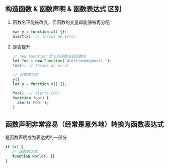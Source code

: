 
## 构造函数 & 函数声明 & 函数表达式 区别
1. 函数名不能被改变，但函数的变量却能够被再分配
    ```js
    var y = function x() {};
    alert(x); // throws an error
    ```
2. 是否提升
    ```js
    // new Function'定义的函数没有函数名
    let foo = new Function("alert(anonymous);"); 
    foo(); // throws an error

    // 函数表达式
    y() 
    let y = function x() {};

    foo(); // alerts FOO!
    function foo() {
      alert('FOO!');
    }
    ```

## 函数声明非常容易（经常是意外地）转换为函数表达式
是函数声明成为表达式的一部分
```js
if (x) {
   // 函数表达式
   function world() {}
}
```